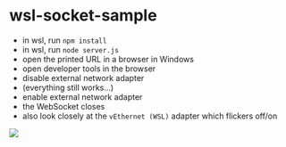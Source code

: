 # wsl-socket-sample

* in wsl, run `npm install`
* in wsl, run `node server.js`
* open the printed URL in a browser in Windows
* open developer tools in the browser
* disable external network adapter
* (everything still works...)
* enable external network adapter
* the WebSocket closes
* also look closely at the `vEthernet (WSL)` adapter which flickers off/on

<img src="repro.gif" />
